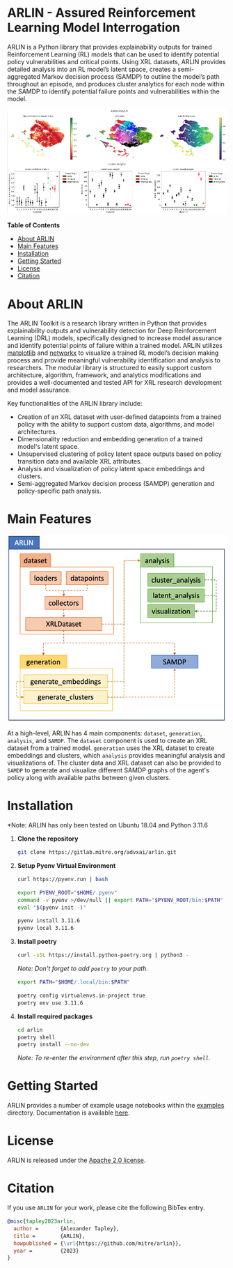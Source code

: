 # ARLIN - Assured Reinforcement Learning Model Interrogation

ARLIN is a Python library that provides explainability outputs for trained Reinforcement
Learning (RL) models that can be used to identify potential policy vulnerabilities and
critical points. Using XRL datasets, ARLIN provides detailed analysis into an RL model’s
latent space, creates a semi-aggregated Markov decision process (SAMDP) to outline the
model’s path throughout an episode, and produces cluster analytics for each node within
the SAMDP to identify potential failure points and vulnerabilities within the model.

<p align="center">
  <img src="./docs/images/readme_example.png" />
</p>

**Table of Contents**

- [About ARLIN](#about-arlin)
- [Main Features](#main-features)
- [Installation](#installation)
- [Getting Started](#getting-started)
- [License](#license)
- [Citation](#citation)

# About ARLIN
The ARLIN Toolkit is a research library written in Python that provides explainability
outputs and vulnerability detection for Deep Reinforcement Learning (DRL) models,
specifically designed to increase model assurance and identify potential points of
failure within a trained model. ARLIN utilizes [matplotlib](https://matplotlib.org) and
[networkx](https://networkx.org) to visualize a trained RL model’s decision making
process and provide meaningful vulnerability identification and analysis to researchers.
The modular library is structured to easily support custom architecture, algorithm,
framework, and analytics modifications and provides a well-documented and tested API for
XRL research development and model assurance.

Key functionalities of the ARLIN library include:
- Creation of an XRL dataset with user-defined datapoints from a trained policy with the
ability to support custom data, algorithms, and model architectures.
- Dimensionality reduction and embedding generation of a trained model's latent space.
- Unsupervised clustering of policy latent space outputs based on policy transition data
and available XRL attributes.
- Analysis and visualization of policy latent space embeddings and clusters.
- Semi-aggregated Markov decision process (SAMDP) generation and policy-specific path
analysis.

# Main Features

<p align="center">
  <img src="./docs/images/arlin_structure.png" />
</p>

At a high-level, ARLIN has 4 main components: `dataset`, `generation`, `analysis`, and
`SAMDP`. The `dataset` component is used to create an XRL dataset from a trained model.
`generation` uses the XRL dataset to create embeddings and clusters, which `analysis`
provides meaningful analysis and visualizations of. The cluster data and XRL dataset can
also be provided to `SAMDP` to generate and visualize different SAMDP graphs of the
agent's policy along with available paths between given clusters.

# Installation

*Note: ARLIN has only been tested on Ubuntu 18.04 and Python 3.11.6

1. **Clone the repository**

    ```bash
    git clone https://gitlab.mitre.org/advxai/arlin.git
    ```

2. **Setup Pyenv Virtual Environment**

    ```bash
    curl https://pyenv.run | bash
    ```

    ```bash
    export PYENV_ROOT="$HOME/.pyenv"
    command -v pyenv >/dev/null || export PATH="$PYENV_ROOT/bin:$PATH"
    eval "$(pyenv init -)"
    ```

    ```bash
    pyenv install 3.11.6
    pyenv local 3.11.6
    ```

3. **Install poetry**

    ```bash
    curl -sSL https://install.python-poetry.org | python3 -
    ```

    *Note: Don't forget to add `poetry` to your path.*
    ```bash
    export PATH="$HOME/.local/bin:$PATH"
    ```

    ```bash
    poetry config virtualenvs.in-project true
    poetry env use 3.11.6
    ```

4. **Install required packages**

    ```bash
    cd arlin
    poetry shell
    poetry install --no-dev
    ```

    *Note: To re-enter the environment after this step, run `poetry shell`.*

# Getting Started

ARLIN provides a number of example usage notebooks within the [examples](./examples/)
directory. Documentation is available [here](TODO).

# License

ARLIN is released under the [Apache 2.0 license](LICENSE).

# Citation

If you use `ARLIN` for your work, please cite the following BibTex entry.

```BibTeX
@misc{tapley2023arlin,
  author =       {Alexander Tapley},
  title =        {ARLIN},
  howpublished = {\url{https://github.com/mitre/arlin}},
  year =         {2023}
}
```

